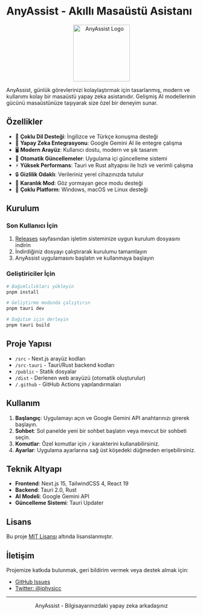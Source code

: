 # AnyAssist - Akıllı Masaüstü Asistanı

<p align="center">
  <img src="public/logo.png" alt="AnyAssist Logo" width="150" />
</p>

AnyAssist, günlük görevlerinizi kolaylaştırmak için tasarlanmış, modern ve kullanımı kolay bir masaüstü yapay zeka asistanıdır. Gelişmiş AI modellerinin gücünü masaüstünüze taşıyarak size özel bir deneyim sunar.

## Özellikler

- 💬 **Çoklu Dil Desteği**: İngilizce ve Türkçe konuşma desteği
- 🧠 **Yapay Zeka Entegrasyonu**: Google Gemini AI ile entegre çalışma
- 🖥️ **Modern Arayüz**: Kullanıcı dostu, modern ve şık tasarım
- 🔄 **Otomatik Güncellemeler**: Uygulama içi güncelleme sistemi
- ⚡ **Yüksek Performans**: Tauri ve Rust altyapısı ile hızlı ve verimli çalışma
- 🔒 **Gizlilik Odaklı**: Verileriniz yerel cihazınızda tutulur
- 🌙 **Karanlık Mod**: Göz yormayan gece modu desteği
- 📱 **Çoklu Platform**: Windows, macOS ve Linux desteği

## Kurulum

### Son Kullanıcı İçin

1. [Releases](https://github.com/iphysicc/AnyAssist/releases) sayfasından işletim sisteminize uygun kurulum dosyasını indirin
2. İndirdiğiniz dosyayı çalıştırarak kurulumu tamamlayın
3. AnyAssist uygulamasını başlatın ve kullanmaya başlayın

### Geliştiriciler İçin

```bash
# Bağımlılıkları yükleyin
pnpm install

# Geliştirme modunda çalıştırın
pnpm tauri dev

# Dağıtım için derleyin
pnpm tauri build
```

## Proje Yapısı

- `/src` - Next.js arayüz kodları
- `/src-tauri` - Tauri/Rust backend kodları
- `/public` - Statik dosyalar
- `/dist` - Derlenen web arayüzü (otomatik oluşturulur)
- `/.github` - GitHub Actions yapılandırmaları

## Kullanım

1. **Başlangıç**: Uygulamayı açın ve Google Gemini API anahtarınızı girerek başlayın.
2. **Sohbet**: Sol panelde yeni bir sohbet başlatın veya mevcut bir sohbeti seçin.
3. **Komutlar**: Özel komutlar için `/` karakterini kullanabilirsiniz.
4. **Ayarlar**: Uygulama ayarlarına sağ üst köşedeki düğmeden erişebilirsiniz.

## Teknik Altyapı

- **Frontend**: Next.js 15, TailwindCSS 4, React 19
- **Backend**: Tauri 2.0, Rust
- **AI Modeli**: Google Gemini API
- **Güncelleme Sistemi**: Tauri Updater

## Lisans

Bu proje [MIT Lisansı](LICENSE) altında lisanslanmıştır.

## İletişim

Projemize katkıda bulunmak, geri bildirim vermek veya destek almak için:

- [GitHub Issues](https://github.com/iphysicc/AnyAssist/issues)
- [Twitter: @iphysicc](https://twitter.com/iphysicc)

---

<p align="center">
  AnyAssist - Bilgisayarınızdaki yapay zeka arkadaşınız
</p>
